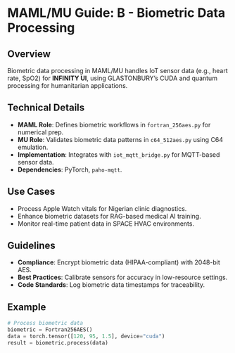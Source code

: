 # MAML/MU Guide: B - Biometric Data Processing

## Overview
Biometric data processing in MAML/MU handles IoT sensor data (e.g., heart rate, SpO2) for **INFINITY UI**, using GLASTONBURY’s CUDA and quantum processing for humanitarian applications.

## Technical Details
- **MAML Role**: Defines biometric workflows in `fortran_256aes.py` for numerical prep.
- **MU Role**: Validates biometric data patterns in `c64_512aes.py` using C64 emulation.
- **Implementation**: Integrates with `iot_mqtt_bridge.py` for MQTT-based sensor data.
- **Dependencies**: PyTorch, `paho-mqtt`.

## Use Cases
- Process Apple Watch vitals for Nigerian clinic diagnostics.
- Enhance biometric datasets for RAG-based medical AI training.
- Monitor real-time patient data in SPACE HVAC environments.

## Guidelines
- **Compliance**: Encrypt biometric data (HIPAA-compliant) with 2048-bit AES.
- **Best Practices**: Calibrate sensors for accuracy in low-resource settings.
- **Code Standards**: Log biometric data timestamps for traceability.

## Example
```python
# Process biometric data
biometric = Fortran256AES()
data = torch.tensor([120, 95, 1.5], device="cuda")
result = biometric.process(data)
```